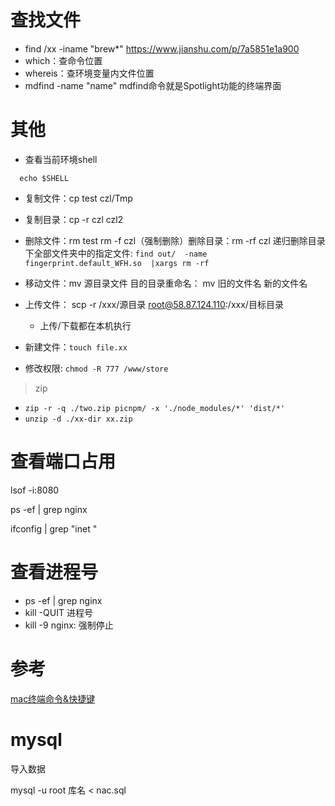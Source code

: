 # 查找文件

- find /xx -iname "brew*"
  https://www.jianshu.com/p/7a5851e1a900
- which：查命令位置
- whereis：查环境变量内文件位置
- mdfind -name "name"
  mdfind命令就是Spotlight功能的终端界面

# 其他

- 查看当前环境shell

```
  echo $SHELL
```

- 复制文件：cp test czl/Tmp
- 复制目录：cp -r czl czl2
- 删除文件：rm test             rm -f czl（强制删除）删除目录：rm -rf czl
  递归删除目录下全部文件夹中的指定文件:  `find out/  -name fingerprint.default_WFH.so  |xargs rm -rf`  
- 移动文件：mv 源目录文件 目的目录重命名：  mv 旧的文件名 新的文件名
- 上传文件： scp -r /xxx/源目录 root@58.87.124.110:/xxx/目标目录
  - 上传/下载都在本机执行

- 新建文件：`touch file.xx`
- 修改权限: `chmod -R 777 /www/store` 

> zip

- `zip -r -q ./two.zip picnpm/ -x './node_modules/*' 'dist/*'`
- `unzip -d ./xx-dir xx.zip`

# 查看端口占用

lsof -i:8080

ps -ef | grep nginx

ifconfig | grep "inet "

# 查看进程号

- ps -ef | grep nginx
- kill -QUIT 进程号
- kill -9 nginx: 强制停止

# 参考

[mac终端命令&快捷键](https://www.jianshu.com/p/aebb526c3a86)  

# mysql

导入数据

mysql -u root 库名 < nac.sql